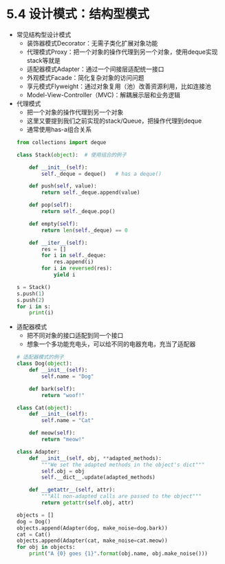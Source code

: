 # 5.4 设计模式：结构型模式

- 常见结构型设计模式
	- 装饰器模式Decorator：无需子类化扩展对象功能
	- 代理模式Proxy：把一个对象的操作代理到另一个对象，使用deque实现stack等就是
	- 适配器模式Adapter：通过一个间接层适配统一接口
	- 外观模式Facade：简化复杂对象的访问问题
	- 享元模式Flyweight：通过对象复用（池）改善资源利用，比如连接池
	- Model-View-Controller（MVC)：解耦展示层和业务逻辑
- 代理模式
	- 把一个对象的操作代理到另一个对象
	- 这里又要提到我们之前实现的stack/Queue，把操作代理到deque
	- 通常使用has-a组合关系 
	```python
	from collections import deque
	
	class Stack(object):  # 使用组合的例子
	
	    def __init__(self):
	        self._deque = deque()   # has a deque()
	
	    def push(self, value):
	        return self._deque.append(value)
	
	    def pop(self):
	        return self._deque.pop()
	
	    def empty(self):
	        return len(self._deque) == 0
	
	    def __iter__(self):
	        res = []
	        for i in self._deque:
	            res.append(i)
	        for i in reversed(res):
	            yield i
	
	s = Stack()
	s.push(1)
	s.push(2)
	for i in s:
	    print(i)
	```
- 适配器模式
	- 把不同对象的接口适配到同一个接口
	- 想象一个多功能充电头，可以给不同的电器充电，充当了适配器
	```python
	# 适配器模式的例子
	class Dog(object):
	    def __init__(self):
	        self.name = "Dog"
	
	    def bark(self):
	        return "woof!"
	
	class Cat(object):
	    def __init__(self):
	        self.name = "Cat"
	
	    def meow(self):
	        return "meow!"
	
	class Adapter:
	    def __init__(self, obj, **adapted_methods):
	        """We set the adapted methods in the object's dict"""
	        self.obj = obj
	        self.__dict__.update(adapted_methods)
	
	    def __getattr__(self, attr):
	        """All non-adapted calls are passed to the object"""
	        return getattr(self.obj, attr)
	
	objects = []
	dog = Dog()
	objects.append(Adapter(dog, make_noise=dog.bark))
	cat = Cat()
	objects.append(Adapter(cat, make_noise=cat.meow))
	for obj in objects:
	    print("A {0} goes {1}".format(obj.name, obj.make_noise()))
	```